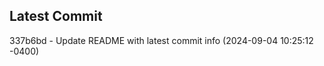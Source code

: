 
## Latest Commit
337b6bd - Update README with latest commit info (2024-09-04 10:25:12 -0400) <Yunxi-Zhou>
